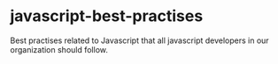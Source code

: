# javascript-best-practises
Best practises related to Javascript that all javascript developers in our organization should follow.
